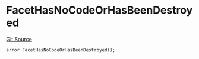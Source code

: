 # FacetHasNoCodeOrHasBeenDestroyed
[Git Source](https://github.com/thrackle-io/tron/blob/93fd74340f7444498e4353b2c758c1107038174a/src/protocol/economic/ruleProcessor/RuleProcessorDiamond.sol)


```solidity
error FacetHasNoCodeOrHasBeenDestroyed();
```

